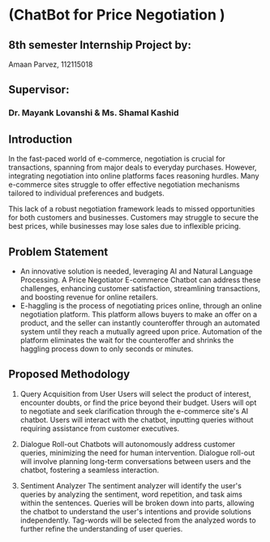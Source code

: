 # (ChatBot for Price Negotiation )

## 8th semester Internship Project by:

Amaan Parvez, 112115018

## Supervisor:  
### Dr. Mayank Lovanshi & Ms. Shamal Kashid


## Introduction
In the fast-paced world of e-commerce, negotiation is crucial for transactions, spanning from major deals to everyday purchases. However, integrating negotiation into online platforms faces reasoning hurdles. 
Many e-commerce sites struggle to offer effective negotiation mechanisms tailored to individual preferences and budgets.

This lack of a robust negotiation framework leads to missed opportunities for both customers and businesses. Customers may struggle to secure the best prices, while businesses may lose sales due to inflexible pricing. 

## Problem Statement
* An innovative solution is needed, leveraging AI and Natural Language Processing. A Price Negotiator E-commerce Chatbot can address these challenges, enhancing customer satisfaction, streamlining transactions, and boosting revenue for online retailers.
* E-haggling is the process of negotiating prices online, through an online negotiation platform. This platform allows buyers to make an offer on a product, and the seller can instantly counteroffer through an automated system until they reach a mutually agreed upon price. Automation of the platform eliminates the wait for the counteroffer and shrinks the haggling process down to only seconds or minutes.

## Proposed Methodology
1. Query Acquisition from User
Users will select the product of interest, encounter doubts, or find the price beyond their budget.
Users will opt to negotiate and seek clarification through the e-commerce site's AI chatbot.
Users will interact with the chatbot, inputting queries without requiring assistance from customer executives.

2. Dialogue Roll-out
Chatbots will autonomously address customer queries, minimizing the need for human intervention.
Dialogue roll-out will involve planning long-term conversations between users and the chatbot, fostering a seamless interaction.

3. Sentiment Analyzer
The sentiment analyzer will identify the user's queries by analyzing the sentiment, word repetition, and task aims within the sentences.
Queries will be broken down into parts, allowing the chatbot to understand the user's intentions and provide solutions independently.
Tag-words will be selected from the analyzed words to further refine the understanding of user queries.
